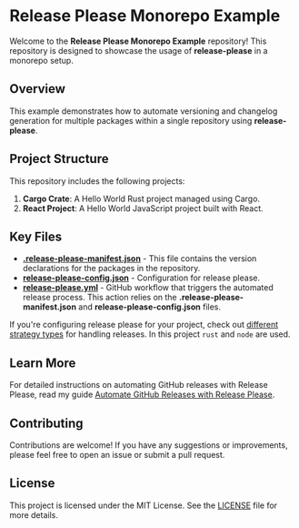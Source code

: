 # Release Please Monorepo Example

Welcome to the **Release Please Monorepo Example** repository! 
This repository is designed to showcase the usage of **release-please** in a monorepo setup.

## Overview

This example demonstrates how to automate versioning and changelog generation for multiple packages within a single repository using **release-please**. 

## Project Structure

This repository includes the following projects:

1. **Cargo Crate**: A Hello World Rust project managed using Cargo.
2. **React Project**: A Hello World JavaScript project built with React.

## Key Files

- **[.release-please-manifest.json](.release-please-manifest.json)** - This file contains the version declarations for the packages in the repository.
- **[release-please-config.json](release-please-config.json)** - Configuration for release please.
- **[release-please.yml](.github%2Fworkflows%2Frelease-please.yml)** - GitHub workflow that triggers the automated release process. This action relies on the **.release-please-manifest.json** and **release-please-config.json** files.

If you're configuring release please for your project, check out [different strategy types](https://github.com/googleapis/release-please?tab=readme-ov-file#strategy-language-types-supported) for handling releases.
In this project `rust` and `node` are used.

## Learn More

For detailed instructions on automating GitHub releases with Release Please, read my guide [Automate GitHub Releases with Release Please](https://www.amarjanica.com/automate-github-releases-with-release-please).

## Contributing

Contributions are welcome! If you have any suggestions or improvements, please feel free to open an issue or submit a pull request.

## License

This project is licensed under the MIT License. See the [LICENSE](LICENSE) file for more details.
